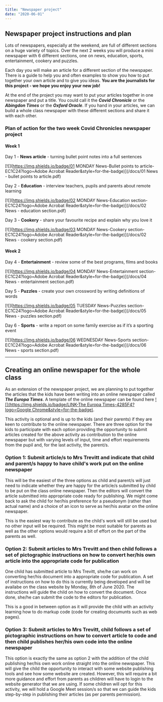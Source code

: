 ```yaml
---
title: "Newspaper project"
date: "2020-06-01"
---
```


## Newspaper project instructions and plan

Lots of newspapers, especially at the weekend, are full of different sections on a huge variety of topics. Over the next 2 weeks you will produce a mini newspaper with 6 different sections, one on news, education, sports, entertainment, cookery and puzzles. 

Each day you will make an article for a different section of the newspaper. There is a guide to help you and often examples to show you how to put together your own article and to give you ideas. **You are the journalists for this project - we hope you enjoy your new job!**

At the end of the project you may want to put your articles together in one newspaper and put a title. You could call it the ***Covid Chronicle*** or the ***Abingdon Times*** or the ***Oxford Oracle***. If you hand in your articles, we can build a whole class newspaper with these different sections and share it with each other.

### Plan of action for the two week Covid Chronicles newspaper project

#### Week 1

Day 1 - **News article** - turning bullet point notes into a full sentences

[![](https://img.shields.io/badge/01 MONDAY News-Bullet points to article-EC1C24?logo=Adobe Acrobat Reader&style=for-the-badge)](/docs/01 News - bullet points to article.pdf)

Day 2 - **Education** - interview teachers, pupils and parents about remote learning

[![](https://img.shields.io/badge/02 MONDAY News-Education section-EC1C24?logo=Adobe Acrobat Reader&style=for-the-badge)](/docs/02 News - education section.pdf)

Day 3 - **Cookery** - share your favourite recipe and explain why you love it

[![](https://img.shields.io/badge/03 MONDAY News-Cookery section-EC1C24?logo=Adobe Acrobat Reader&style=for-the-badge)](/docs/02 News - cookery section.pdf)

#### Week 2

Day 4 - **Entertainment** - review some of the best programs, films and books

[![](https://img.shields.io/badge/04 MONDAY News-Entertainment section-EC1C24?logo=Adobe Acrobat Reader&style=for-the-badge)](/docs/04 News - entertainment section.pdf)

Day 5 - **Puzzles** - create your own crossword by writing definitions of words

[![](https://img.shields.io/badge/05 TUESDAY News-Puzzles section-EC1C24?logo=Adobe Acrobat Reader&style=for-the-badge)](/docs/05 News - puzzles section.pdf)

Day 6 - **Sports** - write a report on some family exercise as if it’s a sporting event

[![](https://img.shields.io/badge/06 WEDNESDAY News-Sports section-EC1C24?logo=Adobe Acrobat Reader&style=for-the-badge)](/docs/06 News - sports section.pdf)

<hr>

## Creating an online newspaper for the whole class

As an extension of the newspaper project, we are planning to put together the articles that the kids have been writing into an online newspaper called ***The Europa Times***. A template of the online newspaper can be found here [![](https://img.shields.io/badge/LINK-The Europa Times-4285F4?logo=Google Chrome&style=for-the-badge)](https://news.europa-ee.org.uk).

This activity is optional and is up to the kids (and their parents) if they are keen to contribute to the online newspaper. There are three option for the kids to participate with each option providing the opportunity to submit articles created for the above activity as contribution to the online newspaper but with varying levels of input, time and effort requirements from the pupil and, for the last activity, the parent/s.

### Option 1: Submit article/s to Mrs Trevitt and indicate that child and parent/s happy to have child's work put on the online newspaper

This will be the easiest of the three options as child and parent/s will just need to indicate whether they are happy for the article/s submitted by child to be put on the class online newspaper. Then the editors will convert the article submitted into appropriate code ready for publishing. We might come back to ask the child for her/his preference for a pseudonym (rather than actual name) and a choice of an icon to serve as her/his avatar on the online newspaper.

This is the easiest way to contribute as the child's work will still be used but no other input will be required. This might be most suitable for parents as well as the other options would require a bit of effort on the part of the parents as well.

### Option 2: Submit articles to Mrs Trevitt and then child follows a set of pictographic instructions on how to convert her/his own article into the appropriate code for publication

One child has submitted article to Mrs Trevitt, she/he can work on converting her/his document into a appropriate code for publication. A set of instructions on how to do this is currently being developed and will be availabe on the class website by Monday, 8th of June 2020. The instructions will guide the child on how to convert the document. Once done, she/he can submit the code to the editors for publication.

This is a good in between option as it will provide the child with an activity learning how to do markup code (code for creating documunts such as web pages).

### Option 3: Submit articles to Mrs Trevitt, child follows a set of pictographic instructions on how to convert article to code and then child publishes her/his own code into the online newspaper

This option is exactly the same as option 2 with the addition of the child publishing her/his own work online straight into the online newspaper. This will give the child the opportunity to interact with some website publishing tools and see how some website are created. However, this will require a bit more guidance and effort from parents as children will have to login to the website generator that we are using. If some children will opt for this activity, we will hold a Google Meet session/s so that we can guide the kids step-by-step in publishing their articles (as per parents permission).

<br>
<br>


